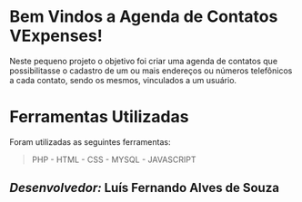 # Bem Vindos a Agenda de Contatos VExpenses!

Neste pequeno projeto o objetivo foi criar uma agenda de contatos que possibilitasse o cadastro de um ou mais endereços ou números telefônicos a cada contato, sendo os mesmos, vinculados a um usuário.


# Ferramentas Utilizadas

Foram utilizadas as seguintes ferramentas:
>PHP - 
>HTML - 
>CSS - 
>MYSQL - 
>JAVASCRIPT

## *Desenvolvedor:* Luís Fernando Alves de Souza


